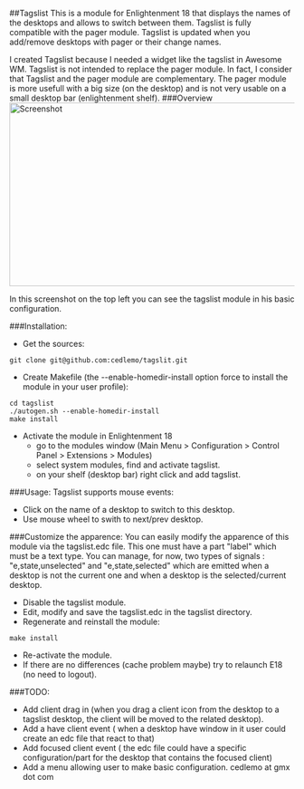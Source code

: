 ##Tagslist
This is a module for Enlightenment 18 that displays the names of the desktops and 
allows to switch between them. Tagslist is fully compatible with the pager module.
Tagslist is updated when you add/remove desktops with pager or their change names. 

I created Tagslist because I needed a widget like the tagslist in Awesome WM. 
Tagslist is not intended to replace the pager module. In fact, I consider that 
Tagslist and the pager module are complementary. The pager module
is more usefull with a big size (on the desktop) and is not very usable on a small
desktop bar (enlightenment shelf).
###Overview
<img src="https://raw.github.com/cedlemo/tagslist/master/screenshot.jpg" width="576" height="324"     alt="Screenshot">

In this screenshot on the top left you can see the tagslist module in his basic configuration.

###Installation:
- Get the sources:

```
git clone git@github.com:cedlemo/tagslit.git
```
- Create Makefile (the --enable-homedir-install option force to install the module
in your user profile):

```
cd tagslist
./autogen.sh --enable-homedir-install
make install
```

- Activate the module in Enlightenment 18 
  - go to the modules window (Main Menu > Configuration > Control Panel > Extensions > Modules)
  - select system modules, find and activate tagslist.
  - on your shelf (desktop bar) right click and add tagslist.

###Usage:
Tagslist supports mouse events:
- Click on the name of a desktop to switch to this desktop.
- Use mouse wheel to swith to next/prev desktop.

###Customize the apparence:
You can easily modify the apparence of this module via the tagslist.edc file.
This one must have a part "label" which must be a text type. You can manage, for now,
two types of signals : "e,state,unselected" and "e,state,selected" which are emitted
when a desktop is not the current one and when a desktop is the selected/current desktop.

- Disable the tagslist module.
- Edit, modify and save the tagslist.edc in the tagslist directory.
- Regenerate and reinstall the module:

```
make install
```
- Re-activate the module.
- If there are no differences (cache problem maybe) try to relaunch E18 (no need to logout).

###TODO:
- Add client drag in (when you drag a client icon from the desktop to a tagslist desktop, the client
will be moved to the related desktop).
- Add a have client event ( when a desktop have window in it user could create 
an edc file that react to that)
- Add focused client event ( the edc file could have a specific configuration/part
 for the desktop that contains the focused client)
- Add a menu allowing user to make basic configuration.
cedlemo at gmx dot com
